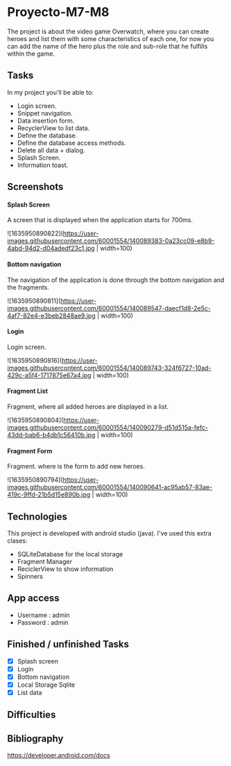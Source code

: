 # Proyecto-M7-M8

The project is about the video game Overwatch, where you can create heroes and list them with some characteristics of each one, for now you can add the name of the hero plus the role and sub-role that he fulfills within the game.

## Tasks
In my project you'll be able to:
* Login screen.
* Snippet navigation.
* Data insertion form.
* RecyclerView to list data.
* Define the database.
* Define the database access methods.
* Delete all data + dialog.
* Splash Screen.
* Information toast.

## Screenshots
#### Splash Screen
A screen that is displayed when the application starts for 700ms.

![1635950890822](https://user-images.githubusercontent.com/60001554/140089383-0a23cc09-e8b9-4abd-94d2-d04adedf23c1.jpg | width=100)

#### Bottom navigation
The navigation of the application is done through the bottom navigation and the fragments.

![1635950890811](https://user-images.githubusercontent.com/60001554/140089547-daecf1d8-2e5c-4af7-82e4-e3beb2848ae9.jpg | width=100)

#### Login
Login screen.

![1635950890816](https://user-images.githubusercontent.com/60001554/140089743-324f6727-10ad-429c-a5f4-1717875e67a4.jpg | width=100)

#### Fragment List
Fragment, where all added heroes are displayed in a list.

![1635950890804](https://user-images.githubusercontent.com/60001554/140090279-d51d515a-fefc-43dd-bab6-b4db1c56410b.jpg | width=100)

#### Fragment Form
Fragment. where is the form to add new heroes.

![1635950890794](https://user-images.githubusercontent.com/60001554/140090641-ac95ab57-83ae-419c-9ffd-21b5d15e890b.jpg | width=100)


## Technologies
This project is developed with android studio (java).
I've used this extra clases:

* SQLiteDatabase for the local storage
* Fragment Manager
* ReciclerView to show information
* Spinners 


## App access
* Username : admin
* Password : admin

## Finished / unfinished Tasks
- [x] Splash screen
- [x] Login
- [x] Bottom navigation
- [x] Local Storage Sqlite
- [x] List data

## Difficulties

## Bibliography
https://developer.android.com/docs
